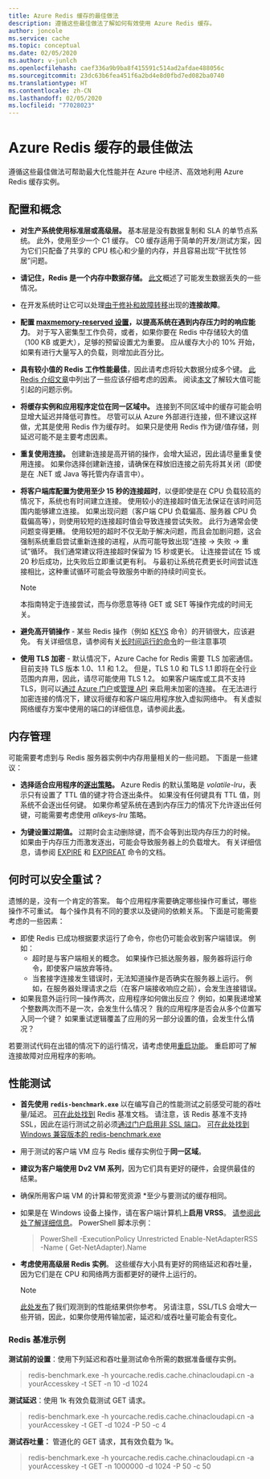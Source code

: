 ```yaml
---
title: Azure Redis 缓存的最佳做法
description: 遵循这些最佳做法了解如何有效使用 Azure Redis 缓存。
author: joncole
ms.service: cache
ms.topic: conceptual
ms.date: 02/05/2020
ms.author: v-junlch
ms.openlocfilehash: caef336a9b9ba8f415591c514ad2afdae488056c
ms.sourcegitcommit: 23dc63b6fea451f6a2bd4e8d0fbd7ed082ba0740
ms.translationtype: HT
ms.contentlocale: zh-CN
ms.lasthandoff: 02/05/2020
ms.locfileid: "77028023"
---
```

# <a name="best-practices-for-azure-cache-for-redis"></a>Azure Redis 缓存的最佳做法 
遵循这些最佳做法可帮助最大化性能并在 Azure 中经济、高效地利用 Azure Redis 缓存实例。

## <a name="configuration-and-concepts"></a>配置和概念
 * **对生产系统使用标准层或高级层。**  基本层是没有数据复制和 SLA 的单节点系统。 此外，使用至少一个 C1 缓存。  C0 缓存适用于简单的开发/测试方案，因为它们只配备了共享的 CPU 核心和少量的内存，并且容易出现“干扰性邻居”问题。

 * **请记住，Redis 是一个内存中数据存储。**  [此文](cache-troubleshoot-data-loss.md)概述了可能发生数据丢失的一些情况。

 * 在开发系统时让它可以处理[由于修补和故障转移](cache-failover.md)出现的**连接故障**。

 * **配置 [maxmemory-reserved 设置](cache-configure.md#maxmemory-policy-and-maxmemory-reserved)，以提高系统在遇到内存压力时的响应能力**。  对于写入密集型工作负荷，或者，如果你要在 Redis 中存储较大的值（100 KB 或更大），足够的预留设置尤为重要。 应从缓存大小的 10% 开始，如果有进行大量写入的负载，则增加此百分比。

 * **具有较小值的 Redis 工作性能最佳**，因此请考虑将较大数据分成多个键。  [此 Redis 介绍文章](https://stackoverflow.com/questions/55517224/what-is-the-ideal-value-size-range-for-redis-is-100kb-too-large/)中列出了一些应该仔细考虑的因素。  阅读[本文](cache-troubleshoot-client.md#large-request-or-response-size)了解较大值可能引起的问题示例。

 * **将缓存实例和应用程序定位在同一区域中。**  连接到不同区域中的缓存可能会明显增大延迟并降低可靠性。  尽管可以从 Azure 外部进行连接，但不建议这样做，尤其是使用 Redis 作为缓存时。   如果只是使用 Redis 作为键/值存储，则延迟可能不是主要考虑因素。 

 * **重复使用连接。**  创建新连接是高开销的操作，会增大延迟，因此请尽量重复使用连接。 如果你选择创建新连接，请确保在释放旧连接之前先将其关闭（即使是在 .NET 或 Java 等托管内存语言中）。

 * **将客户端库配置为使用至少 15 秒的连接超时**，以便即使是在 CPU 负载较高的情况下，系统也有时间建立连接。   使用较小的连接超时值无法保证在该时间范围内能够建立连接。  如果出现问题（客户端 CPU 负载偏高、服务器 CPU 负载偏高等），则使用较短的连接超时值会导致连接尝试失败。 此行为通常会使问题变得更糟。  使用较短的超时不仅无助于解决问题，而且会加剧问题，这会强制系统重启尝试重新连接的进程，从而可能导致出现“连接 -> 失败 -> 重试”循环。  我们通常建议将连接超时保留为 15 秒或更长。 让连接尝试在 15 或 20 秒后成功，比失败后立即重试更有利。 与最初让系统花费更长时间尝试连接相比，这种重试循环可能会导致服务中断的持续时间变长。  
     > [!NOTE]
     > 本指南特定于连接尝试，而与你愿意等待 GET 或 SET 等操作完成的时间无关。  
 
 * **避免高开销操作** - 某些 Redis 操作（例如 [KEYS](https://redis.io/commands/keys) 命令）的开销很大，应该避免。   有关详细信息，请参阅有关[长时间运行的命令](cache-troubleshoot-server.md#long-running-commands)的一些注意事项

 * **使用 TLS 加密** - 默认情况下，Azure Cache for Redis 需要 TLS 加密通信。  目前支持 TLS 版本 1.0、1.1 和 1.2。  但是，TLS 1.0 和 TLS 1.1 即将在全行业范围内弃用，因此，请尽可能使用 TLS 1.2。  如果客户端库或工具不支持 TLS，则可以[通过 Azure 门户](cache-configure.md#access-ports)或[管理 API](https://docs.microsoft.com/rest/api/redis/redis/update) 来启用未加密的连接。  在无法进行加密连接的情况下，建议将缓存和客户端应用程序放入虚拟网络中。  有关虚拟网络缓存方案中使用的端口的详细信息，请参阅此[表](cache-how-to-premium-vnet.md#outbound-port-requirements)。
 
## <a name="memory-management"></a>内存管理
可能需要考虑到与 Redis 服务器实例中内存用量相关的一些问题。  下面是一些建议：

 * **选择适合应用程序的[逐出策略](https://redis.io/topics/lru-cache)。**  Azure Redis 的默认策略是 *volatile-lru*，表示只有设置了 TTL 值的键才符合逐出条件。  如果没有任何键具有 TTL 值，则系统不会逐出任何键。  如果你希望系统在遇到内存压力的情况下允许逐出任何键，可能需要考虑使用 *allkeys-lru* 策略。

 * **为键设置过期值。**  过期时会主动删除键，而不会等到出现内存压力的时候。  如果由于内存压力而激发逐出，可能会导致服务器上的负载增大。  有关详细信息，请参阅 [EXPIRE](https://redis.io/commands/expire) 和 [EXPIREAT](https://redis.io/commands/expireat) 命令的文档。
 


## <a name="when-is-it-safe-to-retry"></a>何时可以安全重试？
遗憾的是，没有一个肯定的答案。  每个应用程序需要确定哪些操作可重试，哪些操作不可重试。  每个操作具有不同的要求以及键间的依赖关系。  下面是可能需要考虑的一些因素：

 * 即使 Redis 已成功根据要求运行了命令，你也仍可能会收到客户端错误。  例如：
     - 超时是与客户端相关的概念。  如果操作已抵达服务器，服务器将运行命令，即使客户端放弃等待。  
     - 当套接字连接发生错误时，无法知道操作是否确实在服务器上运行。  例如，在服务器处理请求之后（在客户端接收响应之前），会发生连接错误。
 *  如果我意外运行同一操作两次，应用程序如何做出反应？  例如，如果我递增某个整数两次而不是一次，会发生什么情况？  我的应用程序是否会从多个位置写入同一个键？  如果重试逻辑覆盖了应用的另一部分设置的值，会发生什么情况？

若要测试代码在出错的情况下的运行情况，请考虑使用[重启功能](cache-administration.md#reboot)。 重启即可了解连接故障对应用程序的影响。

## <a name="performance-testing"></a>性能测试
 * **首先使用 `redis-benchmark.exe`** 以在编写自己的性能测试之前感受可能的吞吐量/延迟。  [可在此处找到](https://redis.io/topics/benchmarks) Redis 基准文档。  请注意，该 Redis 基准不支持 SSL，因此在运行测试之前必须[通过门户启用非 SSL 端口](cache-configure.md#access-ports)。  [可在此处找到 Windows 兼容版本的 redis-benchmark.exe](https://github.com/MSOpenTech/redis/releases)
 * 用于测试的客户端 VM 应与 Redis 缓存实例位于**同一区域**。
 * **建议为客户端使用 Dv2 VM 系列**，因为它们具有更好的硬件，会提供最佳的结果。
 * 确保所用客户端 VM 的计算和带宽资源 *至少与要测试的缓存相同。  
 * 如果是在 Windows 设备上操作，请在客户端计算机上**启用 VRSS**。  [请参阅此处了解详细信息](https://technet.microsoft.com/library/dn383582(v=ws.11).aspx)。  PowerShell 脚本示例：
     >PowerShell -ExecutionPolicy Unrestricted Enable-NetAdapterRSS -Name (    Get-NetAdapter).Name 
     
 * **考虑使用高级层 Redis 实例**。  这些缓存大小具有更好的网络延迟和吞吐量，因为它们是在 CPU 和网络两方面都更好的硬件上运行的。
 
     > [!NOTE]
     > [此处发布](cache-faq.md#azure-cache-for-redis-performance)了我们观测到的性能结果供你参考。   另请注意，SSL/TLS 会增大一些开销，因此，如果你使用传输加密，延迟和/或吞吐量可能会有变化。
 
### <a name="redis-benchmark-examples"></a>Redis 基准示例
**测试前的设置**：使用下列延迟和吞吐量测试命令所需的数据准备缓存实例。
> redis-benchmark.exe -h yourcache.redis.cache.chinacloudapi.cn -a yourAccesskey -t SET -n 10 -d 1024 

**测试延迟**：使用 1k 有效负载测试 GET 请求。
> redis-benchmark.exe -h yourcache.redis.cache.chinacloudapi.cn -a yourAccesskey -t GET -d 1024 -P 50 -c 4

**测试吞吐量：** 管道化的 GET 请求，其有效负载为 1k。
> redis-benchmark.exe -h yourcache.redis.cache.chinacloudapi.cn -a yourAccesskey -t  GET -n 1000000 -d 1024 -P 50  -c 50

